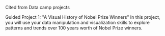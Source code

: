 Cited from Data camp projects

Guided Project
1: "A Visual History of Nobel Prize Winners"
In this project, you will use your data manipulation and visualization skills to explore patterns and trends over 100 years worth of Nobel Prize winners.
